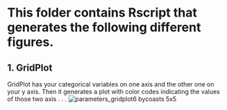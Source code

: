# This folder contains Rscript that generates the following different figures.
## 1. GridPlot
GridPlot has your categorical variables on one axis and the other one on your y axis. Then it generates a plot with color codes indicating the values of those two axis . . . 
![parameters_gridplot6 bycoasts 5x5](https://github.com/snpoudel/CoastalUS_SocioHydroModel/assets/71980576/55970f79-19ff-4f43-9678-f7de23b5ea41)
